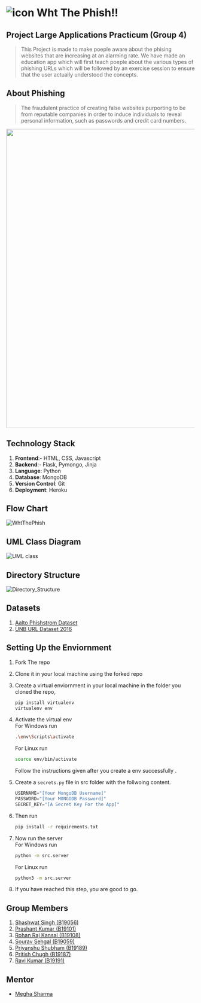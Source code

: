 # ![icon](https://user-images.githubusercontent.com/60234231/142180112-831373c4-1f01-4010-aee7-e7bbe915dbf8.png) Wht The Phish!!

## Project Large Applications Practicum (Group 4)

>This Project is made to make poeple aware about the phising websites that are increasing at an alarming rate. We have made an education app which will first teach poeple about the various types of phishing URLs which will be followed by an exercise session to ensure that the user actually understood the concepts.

## About Phishing
>The fraudulent practice of creating false websites purporting to be from reputable companies in order to induce individuals to reveal personal information, such as passwords and credit card numbers.
<img src="https://user-images.githubusercontent.com/54496028/141749055-b6f99d4c-9380-4f4b-84b8-a82085ed6567.png" width=800px style="display:inline;"> 



## Technology Stack
1. **Frontend**:- HTML, CSS, Javascript
2. **Backend**:- Flask, Pymongo, Jinja
3. **Language**: Python
4. **Database**: MongoDB
5. **Version Control**: Git
6. **Deployment**: Heroku

## Flow Chart
![WhtThePhish](https://user-images.githubusercontent.com/54496028/141750338-84482ff9-3c68-4bcc-865a-30c3915eafc7.png)

## UML Class Diagram
![UML class](https://user-images.githubusercontent.com/54496028/141750188-8adeb55c-fb77-470e-acde-8ad465b7ca38.png)

## Directory Structure
![Directory_Structure](https://user-images.githubusercontent.com/54496028/141750118-e24c92d7-1fbe-4593-9dce-a17927d101ac.png)

## Datasets

1. [Aalto Phishstrom Dataset](https://research.aalto.fi/en/datasets/phishstorm-phishing-legitimate-url-dataset)
2. [UNB URL Dataset 2016](https://www.unb.ca/cic/datasets/url-2016.html)

## Setting Up the Enviornment

1. Fork The repo
2. Clone it in your local machine using the forked repo
3. Create a virtual enviornment in your local machine in the folder you cloned the repo,

    ```bash
    pip install virtualenv
    virtualenv env
    ```
4. Activate the virtual env<br>
   For Windows run
   ```bash
   .\env\Scripts\activate
   ```
   For Linux run
   ```bash
   source env/bin/activate
   ```
   Follow the instructions given after you create a env successfully .

5. Create a `secrets.py` file in src folder with the follwoing content.
    ```python
    USERNAME="[Your MongoDB Username]"
    PASSWORD="[Your MONGODB Password]"
    SECRET_KEY="[A Secret Key For the App]"
    ```

5. Then run
   ```bash
   pip install -r requirements.txt
   ```
7. Now run the server<br>
     For Windows run
     ```bash
     python -m src.server
     ```
     For Linux run
     ```bash
     python3 -m src.server
     ```
8. If you have reached this step, you are good to go.

## Group Members

1. [Shashwat Singh (B19056)](https://github.com/shashwat0003)
2. [Prashant Kumar (B19101)](https://github.com/prashant280920)
3. [Rohan Raj Kansal (B19108)](https://github.com/BeingHomosapien)
4. [Sourav Sehgal (B19059)](https://github.com/SouravSehgal-3009)
5. [Priyanshu Shubham (B19189)](https://github.com/priyanshu-shubham)
6. [Pritish Chugh (B19187)](https://github.com/Pritishchugh22)
7. [Ravi Kumar (B19191)](https://github.com/RaviKumar7870)

## Mentor
- [Megha Sharma](https://github.com/m36h4)
